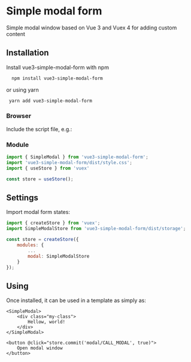 
# Simple modal form

Simple modal window based on Vue 3 and Vuex 4 for adding custom content


## Installation

Install vue3-simple-modal-form with npm

```bash
  npm install vue3-simple-modal-form
```
or using yarn
```bash
 yarn add vue3-simple-modal-form
```
    
### Browser
Include the script file, e.g.:
### Module
```js
import { SimpleModal } from 'vue3-simple-modal-form';
import 'vue3-simple-modal-form/dist/style.css';
import { useStore } from 'vuex'

const store = useStore();
```
## Settings
Import modal form states:
```js
import { createStore } from 'vuex';
import SimpleModalStore from 'vue3-simple-modal-form/dist/storage';

const store = createStore({
    modules: {
        ...
        modal: SimpleModalStore
    }
});
```
## Using
Once installed, it can be used in a template as simply as:
```vue
<SimpleModal>
    <div class="my-class">
        Hellow, world!
    </div>
</SimpleModal>
```
```vue
<button @click="store.commit('modal/CALL_MODAL', true)">
    Open modal window
</button>
```